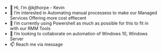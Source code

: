 - 👋 Hi, I’m @kjthorpe - Kevin
- 👀 I’m interested in Automating manual processess to make our Managed Services Offering more cost effiecent
- 🌱 I’m currently using Powershell as much as possible for this to fit in with our RMM Tools
- 💞️ I’m looking to collaborate on automation of Windows 10, Windows Server 
- 📫 Reach me via message

<!---
kjthorpe/kjthorpe is a ✨ special ✨ repository because its `README.md` (this file) appears on your GitHub profile.
You can click the Preview link to take a look at your changes.
--->
